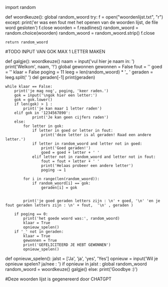 import random



def woordkeuze():
    global random_woord
    try:
        f = open("woordenlijst.txt", "r")
    except:
        print('er was een fout met het openen van de woorden lijst, de file word gesloten')
        f.close
    woorden = f.readlines()
    random_woord = random.choice(woorden)
    random_woord = random_woord.strip()
    f.close

    return random_woord


#TODO INPUT VAN GOK MAX 1 LETTER MAKEN


def galgje():
    woordkeuze()
    naam = input('vul hier je naam in: ')
    print('Welkom', naam, '!')
    global gewonnen
    gewonnen = False
    fout = ''
    goed = ''
    klaar = False
    poging = 11
    leeg = len(random_woord)  * '_ '
    geraden = leeg.split(' ')
    del geraden[-1]
    print(geraden)

    while klaar == False:
        print('je mag nog', poging, 'keer raden.')
        gok = input('\ngok hier een letter:')
        gok = gok.lower()
        if len(gok) > 1 :
            print('je kan maar 1 letter raden')
        elif gok in '1234567890':
                print('Je kan geen cijfers raden')
        else:
            for letter in gok:
                if letter in goed or letter in fout:
                    print('deze letter is al geraden! Raad een andere letter.')
                if letter in random_woord and letter not in goed:
                    print('Goed geraden!')
                    goed = goed + letter + ' '
                elif letter not in random_woord and letter not in fout:
                    fout = fout + letter + ' '
                    print('Helaas probeer een andere letter')
                    poging -= 1

            for i in range(len(random_woord)):
                if random_woord[i] == gok:
                    geraden[i] = gok


            print('je goed geraden letters zijn : \n' + goed, '\n' 'en je fout geraden letters zijn : \n' + fout,  '\n' , geraden )

        if poging == 0:
            print('het goede woord was:', random_woord)
            klaar = True
            opnieuw_spelen()
        if '_' not in geraden:
            klaar = True
            gewonnen = True
            print('GEFELICITEERD JE HEBT GEWONNEN')
            opnieuw_spelen()




def opnieuw_spelen():
    jalst = ['Ja', 'ja', 'yes', 'Yes']
    opnieuw = input('Wil je opnieuw spelen? ja/nee : ')
    if opnieuw in jalst :
        global random_woord
        random_woord = woordkeuze()
        galgje()
    else:
        print('Goodbye :)')





#Deze woorden lijst is gegenereerd door CHATGPT
